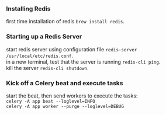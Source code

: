 ### Installing Redis
first time installation of redis `brew install redis`.

### Starting up a Redis Server
start redis server using configuration file `redis-server /usr/local/etc/redis.conf`.  
in a new terminal, test that the server is running `redis-cli ping`.  
kill the server `redis-cli shutdown`.

### Kick off a Celery beat and execute tasks
start the beat, then send workers to execute the tasks:  
`celery -A app beat --loglevel=INFO`  
`celery -A app worker --purge --loglevel=DEBUG`
